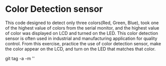 # Color Detection sensor
This code designed to detect only three colors(Red, Green, Blue), took one of the highest value of colors from the serial monitor, and the highest value of color was displayed on LCD and turned on the LED. This color detection sensor is often used in industrial and manufacturing application for quality control. From this exercise, practice the use  of color detection sensor, make the color appear on the LCD, and turn on the LED that matches that color.

git tag -a <tagname> -m '<message>'
